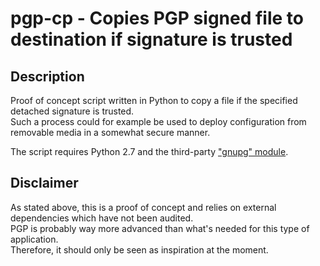 # pgp-cp - Copies PGP signed file to destination if signature is trusted

## Description
Proof of concept script written in Python to copy a file if the specified detached signature is trusted.  
Such a process could for example be used to deploy configuration from removable media in a somewhat secure manner.  

The script requires Python 2.7 and the third-party ["gnupg" module](https://pypi.python.org/pypi/gnupg).     

## Disclaimer
As stated above, this is a proof of concept and relies on external dependencies which have not been audited.  
PGP is probably way more advanced than what's needed for this type of application.  
Therefore, it should only be seen as inspiration at the moment.  
